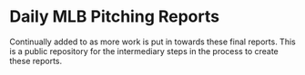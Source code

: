 # Daily MLB Pitching Reports

Continually added to as more work is put in towards these final reports. This is a public repository for the intermediary steps in the process to create these reports.
